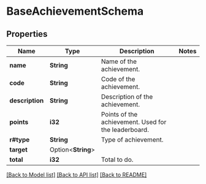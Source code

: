 # BaseAchievementSchema

## Properties

Name | Type | Description | Notes
------------ | ------------- | ------------- | -------------
**name** | **String** | Name of the achievement. | 
**code** | **String** | Code of the achievement.  | 
**description** | **String** | Description of the achievement. | 
**points** | **i32** | Points of the achievement. Used for the leaderboard. | 
**r#type** | **String** | Type of achievement. | 
**target** | Option<**String**> |  | 
**total** | **i32** | Total to do. | 

[[Back to Model list]](../README.md#documentation-for-models) [[Back to API list]](../README.md#documentation-for-api-endpoints) [[Back to README]](../README.md)


